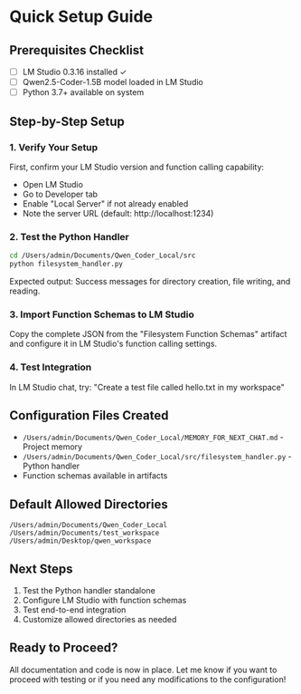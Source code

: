 # Quick Setup Guide

## Prerequisites Checklist
- [ ] LM Studio 0.3.16 installed ✓
- [ ] Qwen2.5-Coder-1.5B model loaded in LM Studio
- [ ] Python 3.7+ available on system

## Step-by-Step Setup

### 1. Verify Your Setup
First, confirm your LM Studio version and function calling capability:
- Open LM Studio
- Go to Developer tab
- Enable "Local Server" if not already enabled
- Note the server URL (default: http://localhost:1234)

### 2. Test the Python Handler
```bash
cd /Users/admin/Documents/Qwen_Coder_Local/src
python filesystem_handler.py
```

Expected output: Success messages for directory creation, file writing, and reading.

### 3. Import Function Schemas to LM Studio
Copy the complete JSON from the "Filesystem Function Schemas" artifact and configure it in LM Studio's function calling settings.

### 4. Test Integration
In LM Studio chat, try: "Create a test file called hello.txt in my workspace"

## Configuration Files Created
- `/Users/admin/Documents/Qwen_Coder_Local/MEMORY_FOR_NEXT_CHAT.md` - Project memory
- `/Users/admin/Documents/Qwen_Coder_Local/src/filesystem_handler.py` - Python handler
- Function schemas available in artifacts

## Default Allowed Directories
```
/Users/admin/Documents/Qwen_Coder_Local
/Users/admin/Documents/test_workspace
/Users/admin/Desktop/qwen_workspace
```

## Next Steps
1. Test the Python handler standalone
2. Configure LM Studio with function schemas
3. Test end-to-end integration
4. Customize allowed directories as needed

## Ready to Proceed?
All documentation and code is now in place. Let me know if you want to proceed with testing or if you need any modifications to the configuration!

